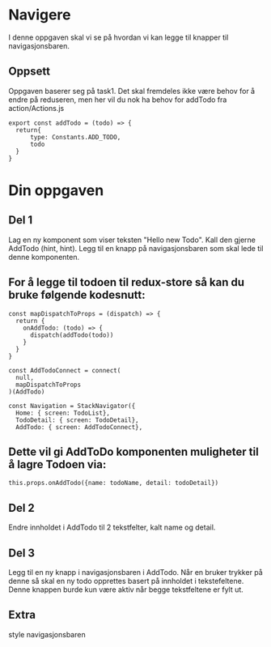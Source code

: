 # Navigere
I denne oppgaven skal vi se på hvordan vi kan legge til knapper til navigasjonsbaren.

## Oppsett
Oppgaven baserer seg på task1. Det skal fremdeles ikke være behov for å endre på reduseren, men her vil du nok ha behov for addTodo  fra action/Actions.js

```
export const addTodo = (todo) => {
  return{
      type: Constants.ADD_TODO,
      todo
  }
}
```

# Din oppgaven

## Del 1
Lag en ny komponent som viser teksten "Hello new Todo". Kall den gjerne AddTodo (hint, hint).
Legg til en knapp på navigasjonsbaren som skal lede til denne komponenten.


## For å legge til todoen til redux-store så kan du bruke følgende kodesnutt:
```
const mapDispatchToProps = (dispatch) => {
  return {
    onAddTodo: (todo) => {
      dispatch(addTodo(todo))
    }
  }
}

const AddTodoConnect = connect(
  null,
  mapDispatchToProps
)(AddTodo)

const Navigation = StackNavigator({
  Home: { screen: TodoList},
  TodoDetail: { screen: TodoDetail},
  AddTodo: { screen: AddTodoConnect},
```

## Dette vil gi AddToDo komponenten muligheter til å lagre Todoen via:
```
this.props.onAddTodo({name: todoName, detail: todoDetail})
```

## Del 2
Endre innholdet i AddTodo til 2 tekstfelter, kalt name og detail.

## Del 3
Legg til en ny knapp i navigasjonsbaren i AddTodo. Når en bruker trykker på denne så skal en ny todo opprettes basert på innholdet
i tekstefeltene. Denne knappen burde kun være aktiv når begge tekstfeltene er fylt ut.

## Extra
style navigasjonsbaren
